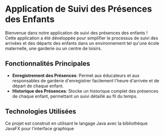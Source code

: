 # Application de Suivi des Présences des Enfants

Bienvenue dans notre application de suivi des présences des enfants ! Cette application a été développée pour simplifier le processus de suivi des
arrivées et des départs des enfants dans un environnement tel qu'une école maternelle, une garderie ou un centre de loisirs.

## Fonctionnalités Principales

- **Enregistrement des Présences**: Permet aux éducateurs et aux responsables de garderie d'enregistrer facilement l'heure d'arrivée et de départ de chaque enfant.
- **Historique des Présences**: Stocke un historique complet des présences de chaque enfant, permettant un suivi détaillé au fil du temps.

## Technologies Utilisées

Ce projet est construit en utilisant le langage Java avec la bibliothèque JavaFX pour l'interface graphique
